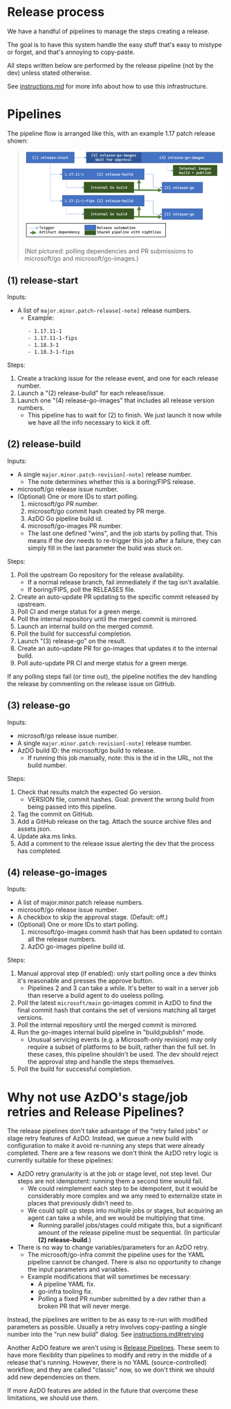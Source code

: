 # Release process

We have a handful of pipelines to manage the steps creating a release.

The goal is to have this system handle the easy stuff that's easy to mistype or forget, and that's annoying to copy-paste.

All steps written below are performed by the release pipeline (not by the dev) unless stated otherwise.

See [instructions.md](instructions.md) for more info about how to use this infrastructure.

# Pipelines

The pipeline flow is arranged like this, with an example 1.17 patch release shown:

> ![](images/release-pipeline-dependencies.png)
>
> (Not pictured: polling dependencies and PR submissions to microsoft/go and microsoft/go-images.)

## (1) release-start

Inputs:
* A list of `major.minor.patch-release[-note]` release numbers.
    * Example:
        ```
        - 1.17.11-1
        - 1.17.11-1-fips
        - 1.18.3-1
        - 1.18.3-1-fips
        ```

Steps:
1. Create a tracking issue for the release event, and one for each release number.
1. Launch a "(2) release-build" for each release/issue.
1. Launch one "(4) release-go-images" that includes all release version numbers.
    * This pipeline has to wait for (2) to finish. We just launch it now while we have all the info necessary to kick it off.

## (2) release-build

Inputs:
* A single `major.minor.patch-revision[-note]` release number.
    * The note determines whether this is a boring/FIPS release.
* microsoft/go release issue number.
* (Optional) One or more IDs to start polling.
    1. microsoft/go PR number.
    1. microsoft/go commit hash created by PR merge.
    1. AzDO Go pipeline build id.
    1. microsoft/go-images PR number.
    * The last one defined "wins", and the job starts by polling that. This means if the dev needs to re-trigger this job after a failure, they can simply fill in the last parameter the build was stuck on.

Steps:
1. Poll the upstream Go repository for the release availability.
    * If a normal release branch, fail immediately if the tag isn't available.
    * If boring/FIPS, poll the RELEASES file.
1. Create an auto-update PR updating to the specific commit released by upstream.
1. Poll CI and merge status for a green merge.
1. Poll the internal repository until the merged commit is mirrored.
1. Launch an internal build on the merged commit.
1. Poll the build for successful completion.
1. Launch "(3) release-go" on the result.
1. Create an auto-update PR for go-images that updates it to the internal build.
1. Poll auto-update PR CI and merge status for a green merge.

If any polling steps fail (or time out), the pipeline notifies the dev handling the release by commenting on the release issue on GitHub.

## (3) release-go

Inputs:
* microsoft/go release issue number.
* A single `major.minor.patch-revision[-note]` release number.
* AzDO build ID: the microsoft/go build to release.
    * If running this job manually, note: this is the id in the URL, not the build number.

Steps:
1. Check that results match the expected Go version.
    * VERSION file, commit hashes. Goal: prevent the wrong build from being passed into this pipeline.
1. Tag the commit on GitHub.
1. Add a GitHub release on the tag. Attach the source archive files and assets json.
1. Update aka.ms links.
1. Add a comment to the release issue alerting the dev that the process has completed.

## (4) release-go-images

Inputs:
* A list of major.minor.patch release numbers.
* microsoft/go release issue number.
* A checkbox to skip the approval stage. (Default: off.)
* (Optional) One or more IDs to start polling.
    1. microsoft/go-images commit hash that has been updated to contain all the release numbers.
    1. AzDO go-images pipeline build id.

Steps:
1. Manual approval step (if enabled): only start polling once a dev thinks it's reasonable and presses the approve button.
    * Pipelines 2 and 3 can take a while. It's better to wait in a server job than reserve a build agent to do useless polling.
1. Poll the latest `microsoft/main` go-images commit in AzDO to find the final commit hash that contains the set of versions matching all target versions.
1. Poll the internal repository until the merged commit is mirrored.
1. Run the go-images internal build pipeline in "build;publish" mode.
    * Unusual servicing events (e.g. a Microsoft-only revision) may only require a subset of platforms to be built, rather than the full set. In these cases, this pipeline shouldn't be used. The dev should reject the approval step and handle the steps themselves.
1. Poll the build for successful completion.

# Why not use AzDO's stage/job retries and Release Pipelines?

The release pipelines don't take advantage of the "retry failed jobs" or stage retry features of AzDO. Instead, we queue a new build with configuration to make it avoid re-running any steps that were already completed. There are a few reasons we don't think the AzDO retry logic is currently suitable for these pipelines:

* AzDO retry granularity is at the job or stage level, not step level. Our steps are not idempotent: running them a second time would fail.
    * We could reimplement each step to be idempotent, but it would be considerably more complex and we amy need to externalize state in places that previously didn't need to.
    * We could split up steps into multiple jobs or stages, but acquiring an agent can take a while, and we would be multiplying that time.
        * Running parallel jobs/stages could mitigate this, but a significant amount of the release pipeline must be sequential. (In particular **(2) release-build**.)
* There is no way to change variables/parameters for an AzDO retry.
    * The microsoft/go-infra commit the pipeline uses for the YAML pipeline cannot be changed. There is also no opportunity to change the input parameters and variables.
    * Example modifications that will sometimes be necessary:
        * A pipeline YAML fix.
        * go-infra tooling fix.
        * Polling a fixed PR number submitted by a dev rather than a broken PR that will never merge.

Instead, the pipelines are written to be as easy to re-run with modified parameters as possible. Usually a retry involves copy-pasting a single number into the "run new build" dialog. See [instructions.md#retrying](instructions.md#retrying)

Another AzDO feature we aren't using is [Release Pipelines](https://docs.microsoft.com/en-us/azure/devops/pipelines/release/?view=azure-devops). These seem to have more flexiblity than pipelines to modify and retry in the middle of a release that's running. However, there is no YAML (source-controlled) workflow, and they are called "classic" now, so we don't think we should add new dependencies on them.

If more AzDO features are added in the future that overcome these limitations, we should use them.
